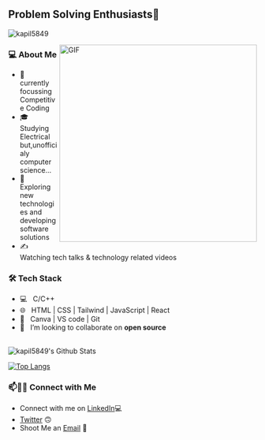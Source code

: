 <h2>Problem Solving Enthusiasts👋</h2>
<p align="left"> <img src="https://komarev.com/ghpvc/?username=kapil5849&label=Profile%20views&color=0e75b6&style=flat" alt="kapil5849" /> </p>
<img align="right" alt="GIF" src="https://www.techbabble.zone/content/images/2021/07/46207-programmer-1.gif" width="400"/>

<h3> 💻 About Me </h3>

- 🔭 &nbsp; currently focussing Competitive Coding 
- 🎓 &nbsp; Studying Electrical but,unofficialy computer science...
- 🤔 &nbsp; Exploring new technologies and developing software solutions
- ✍️ &nbsp; Watching tech talks & technology related videos

<h3>🛠 Tech Stack</h3>

- 💻 &nbsp; C/C++
- 🌐 &nbsp; HTML | CSS | Tailwind | JavaScript | React
- 🔧 &nbsp; Canva | VS code | Git
- 👯 &nbsp; I’m looking to collaborate on **open source**





<br>

<img align="center" src="https://github-readme-stats.vercel.app/api?username=kapil5849&include_all_commits=true&count_private=true&show_icons=true&line_height=20&title_color=7A7ADB&icon_color=2234AE&text_color=D3D3D3&bg_color=0,000000,130F40" alt="kapil5849's Github Stats">

</br>

[![Top Langs](https://github-readme-stats.vercel.app/api/top-langs/?username=kapil5849&layout=compact&text_color=daf7dc&bg_color=151515)](https://github.com/kapil5849/github-readme-stats)


### 📫🤝🏻 Connect with Me

 - Connect with me on [LinkedIn](https://www.linkedin.com/in/kapil-vaishnav-09a3a71ba/)💻
 - [Twitter](https://twitter.com/kapil__vaishnav) 🙃
 - Shoot Me an [Email](mailto:kvaishnav408@gmail.com) 💌 
